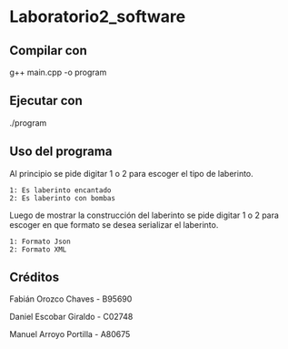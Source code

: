 # Laboratorio2_software

## Compilar con

g++ main.cpp -o program

## Ejecutar con

./program

## Uso del programa

Al principio se pide digitar 1 o 2 para escoger el tipo de laberinto.

    1: Es laberinto encantado
    2: Es laberinto con bombas

Luego de mostrar la construcción del laberinto se pide digitar 1 o 2 para escoger en que formato se desea serializar el laberinto.

    1: Formato Json
    2: Formato XML

## Créditos

Fabián Orozco Chaves - B95690

Daniel Escobar Giraldo - C02748

Manuel Arroyo Portilla - A80675

